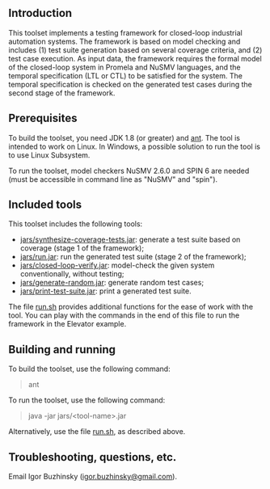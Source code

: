 ## Introduction ##

This toolset implements a testing framework for closed-loop industrial automation systems. The framework is based on model checking and includes (1) test suite generation based on several coverage criteria, and (2) test case execution.
As input data, the framework requires the formal model of the closed-loop system in Promela and NuSMV languages, and the temporal specification (LTL or CTL) to be satisfied for the system.
The temporal specification is checked on the generated test cases during the second stage of the framework.

## Prerequisites ##

To build the toolset, you need JDK 1.8 (or greater) and [ant](https://ant.apache.org/). The tool is intended to work on Linux. In Windows, a possible solution to run the tool is to use Linux Subsystem.

To run the toolset, model checkers NuSMV 2.6.0 and SPIN 6 are needed (must be accessible in command line as "NuSMV" and "spin").

## Included tools ##

This toolset includes the following tools:

* [jars/synthesize-coverage-tests.jar](/jars/synthesize-coverage-tests.jar): generate a test suite based on coverage (stage 1 of the framework);
* [jars/run.jar](/jars/run.jar): run the generated test suite (stage 2 of the framework);
* [jars/closed-loop-verify.jar](/jars/closed-loop-verify.jar): model-check the given system conventionally, without testing;
* [jars/generate-random.jar](/jars/generate-random.jar): generate random test cases;
* [jars/print-test-suite.jar](/jars/print-test-suite.jar): print a generated test suite.

The file [run.sh](/run.sh) provides additional functions for the ease of work with the tool.
You can play with the commands in the end of this file to run the framework in the Elevator example.

## Building and running ##

To build the toolset, use the following command:
> ant

To run the toolset, use the following command:
> java -jar jars/<tool-name\>.jar

Alternatively, use the file [run.sh](/run.sh), as described above.

## Troubleshooting, questions, etc.

Email Igor Buzhinsky (igor.buzhinsky@gmail.com).